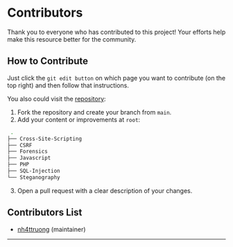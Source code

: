# Contributors

Thank you to everyone who has contributed to this project! Your efforts help make this resource better for the community.

## How to Contribute

Just click the `git edit button` on which page you want to contribute (on the top right) and then follow that instructions.

You also could visit the [repository](https://github.com/nh4ttruong/emtoor):
1. Fork the repository and create your branch from `main`.
2. Add your content or improvements at `root`:
```bash
 .
├── Cross-Site-Scripting
├── CSRF
├── Forensics
├── Javascript
├── PHP
├── SQL-Injection
└── Steganography
```
3. Open a pull request with a clear description of your changes.

## Contributors List

- [nh4ttruong](https://github.com/nh4ttruong) (maintainer)

---
